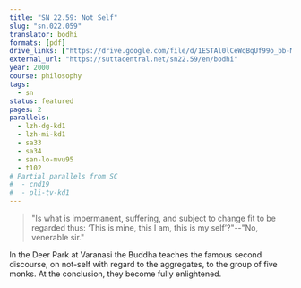 ```yaml
---
title: "SN 22.59: Not Self"
slug: "sn.022.059"
translator: bodhi
formats: [pdf]
drive_links: ["https://drive.google.com/file/d/1ESTAl0lCeWqBqUf99o_bb-MpSi93d365"]
external_url: "https://suttacentral.net/sn22.59/en/bodhi"
year: 2000
course: philosophy
tags:
  - sn
status: featured
pages: 2
parallels:
  - lzh-dg-kd1
  - lzh-mi-kd1
  - sa33
  - sa34
  - san-lo-mvu95
  - t102
# Partial parallels from SC
#  - cnd19
#  - pli-tv-kd1
---
```


> "Is what is impermanent, suffering, and subject to change fit to be regarded thus: ‘This is mine, this I am, this is my self’?"--"No, venerable sir."

In the Deer Park at Varanasi the Buddha teaches the famous second discourse, on not-self with regard to the aggregates, to the group of five monks. At the conclusion, they become fully enlightened.

